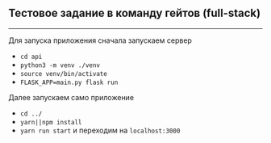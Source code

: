 ## Тестовое задание в команду гейтов (full-stack)
---

Для запуска приложения сначала запускаем сервер
- <code>cd api</code>
- <code>python3 -m venv ./venv</code>
- <code>source venv/bin/activate</code>
- <code>FLASK_APP=main.py flask run</code>

Далее запускаем само приложение 
- <code>cd ../</code>
- <code>yarn||npm install</code>
- <code>yarn run start</code>
и переходим на <code>localhost:3000</code>